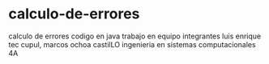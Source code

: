 # calculo-de-errores
calculo de errores codigo en java
trabajo en equipo integrantes luis enrique tec cupul, marcos ochoa castilLO
ingenieria en sistemas computacionales 4A
